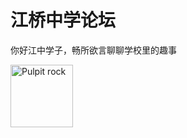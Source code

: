 <html>
<body>
	<h1>江桥中学论坛</h1>
	<p>你好江中学子，畅所欲言聊聊学校里的趣事</p>
	<img src="https://github.com/wyxdlz54188/jqzx/blob/main/jqzx.jpeg](https://objects.githubusercontent.com/github-production-release-asset-2e65be/899780874/af43514f-3208-45ca-8be9-be8d7d1b01dd?X-Amz-Algorithm=AWS4-HMAC-SHA256&X-Amz-Credential=releaseassetproduction%2F20241210%2Fus-east-1%2Fs3%2Faws4_request&X-Amz-Date=20241210T105321Z&X-Amz-Expires=300&X-Amz-Signature=98135d38a8cd273acc198483dafc35297dfea51c04d3b2caa570184aa58d090d&X-Amz-SignedHeaders=host&response-content-disposition=attachment%3B%20filename%3Djqzx.jpeg&response-content-type=application%2Foctet-stream](https://github.com/wyxdlz54188/jqzx/releases/download/%E7%85%A7%E7%89%87/jqzx.jpeg" alt="Pulpit rock" width="100" height="100">
</html>
